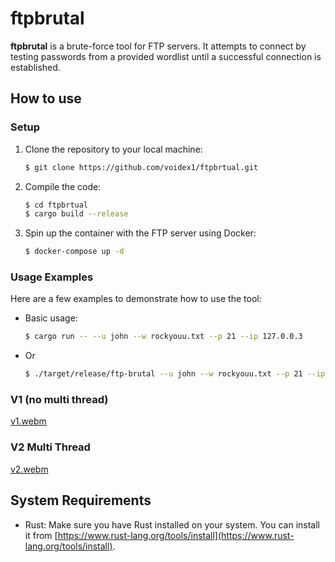 # ftpbrutal

<strong>ftpbrutal</strong> is a brute-force tool for FTP servers. It attempts to connect by testing passwords from a provided wordlist until a successful connection is established.


## How to use

### Setup

1. Clone the repository to your local machine:

    ```bash
    $ git clone https://github.com/voidex1/ftpbrtual.git
    ```


2. Compile the code:

    ```bash
    $ cd ftpbrtual
    $ cargo build --release
    ```

3. Spin up the container with the FTP server using Docker:

    ```bash
    $ docker-compose up -d
    ```

### Usage Examples
Here are a few examples to demonstrate how to use the tool:

- Basic usage:

    ```bash
   $ cargo run -- --u john --w rockyouu.txt --p 21 --ip 127.0.0.3
    ```
- Or

   ``` bash
   $ ./target/release/ftp-brutal --u john --w rockyouu.txt --p 21 --ip 127.0.0.3
   ```

### V1 (no multi thread)
[v1.webm](https://github.com/voidex1/ftpbrtual/assets/150809384/20c6f29e-452b-4f40-849a-9f5ca0456c12)

### V2 Multi Thread
[v2.webm](https://github.com/voidex1/ftpbrtual/assets/150809384/0b1062e2-f29c-4558-ad49-806f0ef1ec6d)

## System Requirements

- Rust: Make sure you have Rust installed on your system. You can install it from [https://www.rust-lang.org/tools/install](https://www.rust-lang.org/tools/install).
